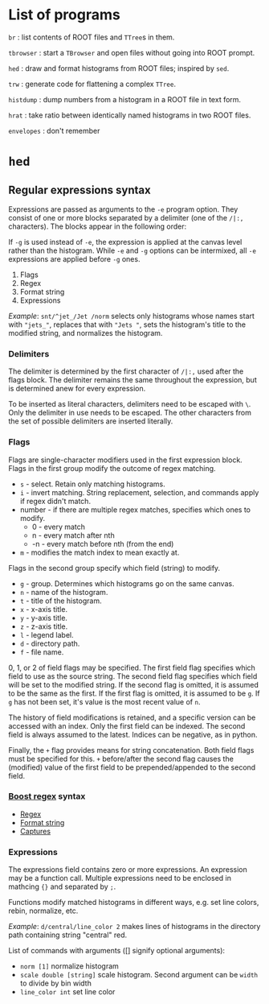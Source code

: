 # List of programs

`br`
: list contents of ROOT files and `TTree`s in them.

`tbrowser`
: start a `TBrowser` and open files without going into ROOT prompt.

`hed`
: draw and format histograms from ROOT files; inspired by `sed`.

`trw`
: generate code for flattening a complex `TTree`.

`histdump`
: dump numbers from a histogram in a ROOT file in text form.

`hrat`
: take ratio between identically named histograms in two ROOT files.

`envelopes`
: don't remember

# `hed`

## Regular expressions syntax

Expressions are passed as arguments to the `-e` program option. They
consist of one or more blocks separated by a delimiter (one of the `/|:,`
characters). The blocks appear in the following order:

If `-g` is used instead of `-e`, the expression is applied at the canvas level
rather than the histogram. While `-e` and `-g` options can be intermixed,
all `-e` expressions are applied before `-g` ones.

1. Flags
2. Regex
3. Format string
4. Expressions

*Example*: `snt/^jet_/Jet /norm` selects only histograms whose names start with
`"jets_"`, replaces that with `"Jets "`, sets the histogram's title to the
modified string, and normalizes the histogram.

### Delimiters

The delimiter is determined by the first character of `/|:,` used after the
flags block. The delimiter remains the same throughout the expression, but is
determined anew for every expression.

To be inserted as literal characters, delimiters need to be escaped with `\`.
Only the delimiter in use needs to be escaped. The other characters from the
set of possible delimiters are inserted literally.

### Flags

Flags are single-character modifiers used in the first expression block.
Flags in the first group modify the outcome of regex matching.

* `s` - select. Retain only matching histograms.
* `i` - invert matching. String replacement, selection, and commands apply
        if regex didn't match.
* number - if there are multiple regex matches, specifies which ones to modify.
  * 0 - every match
  * n - every match after nth
  * -n - every match before nth (from the end)
* `m` - modifies the match index to mean exactly at.

Flags in the second group specify which field (string) to modify.

* `g` - group. Determines which histograms go on the same canvas.
* `n` - name of the histogram.
* `t` - title of the histogram.
* `x` - x-axis title.
* `y` - y-axis title.
* `z` - z-axis title.
* `l` - legend label.
* `d` - directory path.
* `f` - file name.

0, 1, or 2 of field flags may be specified.
The first field flag specifies which field to use as the source string.
The second field flag specifies which field will be set to the modified string.
If the second flag is omitted, it is assumed to be the same as the first.
If the first flag is omitted, it is assumed to be `g`.
If `g` has not been set, it's value is the most recent value of `n`.

The history of field modifications is retained, and a specific version can be
accessed with an index. Only the first field can be indexed. The second field
is always assumed to the latest. Indices can be negative, as in python.

Finally, the `+` flag provides means for string concatenation. Both field flags
must be specified for this. `+` before/after the second flag causes the
(modified) value of the first field to be prepended/appended to the second
field.

### [Boost regex](http://www.boost.org/libs/regex) syntax
* [Regex](
   http://www.boost.org/libs/regex/doc/html/boost_regex/syntax/perl_syntax.html)
* [Format string](
   http://www.boost.org/libs/regex/doc/html/boost_regex/format/boost_format_syntax.html)
* [Captures](
   http://www.boost.org/libs/regex/doc/html/boost_regex/captures.html)

### Expressions

The expressions field contains zero or more expressions.
An expression may be a function call.
Multiple expressions need to be enclosed in mathcing `{}` and separated by `;`.

Functions modify matched histograms in different ways, e.g. set line colors,
rebin, normalize, etc.

*Example*: `d/central/line_color 2` makes lines of histograms in the directory
path containing string "central" red.

List of commands with arguments ([] signify optional arguments):
* `norm [1]` normalize histogram
* `scale double [string]` scale histogram. Second argument can be `width` to
  divide by bin width
* `line_color int` set line color
